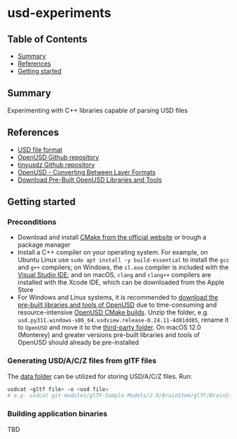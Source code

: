 # usd-experiments

## Table of Contents

- [Summary](#summary)
- [References](#references)
- [Getting started](#getting-started)

## Summary

Experimenting with C++ libraries capable of parsing USD files

## References

- [USD file format](https://docs.fileformat.com/3d/usd/)
- [OpenUSD Github repository](https://github.com/PixarAnimationStudios/OpenUSD)
- [tinyusdz Github repository](https://github.com/lighttransport/tinyusdz/tree/dev)
- [OpenUSD - Converting Between Layer Formats](https://openusd.org/docs/Converting-Between-Layer-Formats.html#ConvertingBetweenLayerFormats-Convertingbetween.usdaand.usdcFiles)
- [Download Pre-Built OpenUSD Libraries and Tools](https://developer.nvidia.com/usd#section-getting-started)

## Getting started

### Preconditions

- Download and install [CMake from the official website](https://cmake.org/download/)  or trough a package manager
- Install a C++ compiler on your operating system. For example, on Ubuntu Linux use `sudo apt install -y build-essential` to install the `gcc` and `g++` compilers; on Windows, the `cl.exe` compiler is included with the [Visual Studio IDE](https://visualstudio.microsoft.com/vs/); and on macOS, `clang` and `clang++` compilers are installed with the Xcode IDE, which can be downloaded from the Apple Store
- For Windows and Linux systems, it is recommended to [download the pre-built libraries and tools of OpenUSD](https://developer.nvidia.com/usd#section-getting-started) due to time-consuming and resource-intensive [OpenUSD CMake builds](https://github.com/PixarAnimationStudios/OpenUSD). 
Unzip the folder, e.g. `usd.py311.windows-x86_64.usdview.release-0.24.11-4d81dd85`, rename it to `OpenUSD` and move it to the [third-party folder](./third-party/). On macOS 12.0 (Monterey) and greater versions pre-built libraries and tools of OpenUSD should already be pre-installed

### Generating USD/A/C/Z files from glTF files

The [data folder](data) can be utilized for storing USD/A/C/Z files. Run:

```sh
usdcat <gltf file> -o <usd file>
# e.g. usdcat git-modules/glTF-Sample-Models/2.0/BrainStem/glTF/BrainStem.gltf -o BrainStem.usda
```

### Building application binaries

TBD